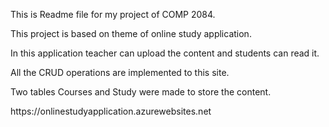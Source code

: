 <p>This is Readme file for my project of COMP 2084.</p>
<p>This project is based on theme of online study application.</p>
<p>In this application teacher can upload the content and students can read it.</p>
<p>All the CRUD operations are implemented to this site.</p>
<p>Two tables Courses and Study were made to store the content.</p>
<p>https://onlinestudyapplication.azurewebsites.net</p>
